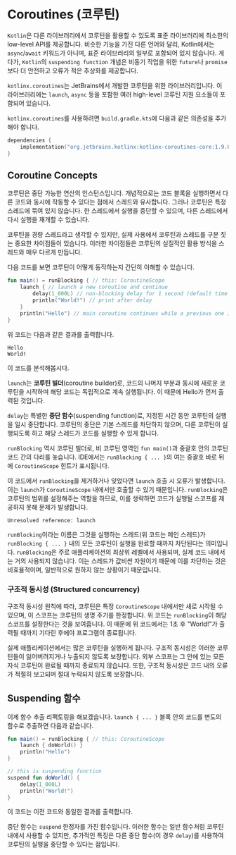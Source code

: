 # Coroutines (코루틴)

`Kotlin`은 다른 라이브러리에서 코루틴을 활용할 수 있도록 표준 라이브러리에 최소한의 low-level API를 제공합니다.
비슷한 기능을 가진 다른 언어와 달리, Kotlin에서는 `async`/`await` 키워드가 아니며, 표준 라이브러리의 일부로 포함되어 있지 않습니다.
게다가, `Kotlin`의 `suspending function` 개념은 비동기 작업을 위한 `future`나 `promise`보다 더 안전하고 오류가 적은 추상화를 제공합니다.

`kotlinx.coroutines`는 JetBrains에서 개발한 코루틴을 위한 라이브러리입니다.
이 라이브러리에는 `launch`, `async` 등을 포함한 여러 high-level 코루틴 지원 요소들이 포함되어 있습니다.

`kotlinx.coroutines`를 사용하려면 `build.gradle.kts`에 다음과 같은 의존성을 추가해야 합니다.

```kotlin
dependencies {
    implementation("org.jetbrains.kotlinx:kotlinx-coroutines-core:1.9.0")
}
```

## Coroutine Concepts

코루틴은 중단 가능한 연산의 인스턴스입니다.
개념적으로는 코드 블록을 실행하면서 다른 코드와 동시에 작동할 수 있다는 점에서 스레드와 유사합니다.
그러나 코루틴은 특정 스레드에 묶여 있지 않습니다.
한 스레드에서 실행을 중단할 수 있으며, 다른 스레드에서 다시 실행을 재개할 수 있습니다.

코루틴을 경량 스레드라고 생각할 수 있지만, 실제 사용에서 코루틴과 스레드를 구분 짓는 중요한 차이점들이 있습니다.
이러한 차이점들은 코루틴의 실질적인 활용 방식을 스레드와 매우 다르게 만듭니다.

다음 코드를 보면 코루틴이 어떻게 동작하는지 간단히 이해할 수 있습니다.

```kotlin
fun main() = runBlocking { // this: CoroutineScope
    launch { // launch a new coroutine and continue
        delay(1_000L) // non-blocking delay for 1 second (default time unit is ms)
        println("World!") // print after delay
    }
    println("Hello") // main coroutine continues while a previous one is delayed
}
```

위 코드는 다음과 같은 결과를 출력합니다.

```
Hello
World!
```

이 코드를 분석해봅시다.

`launch`는 **코루틴 빌더**(coroutine builder)로, 코드의 나머지 부분과 동시에 새로운 코루틴을 시작하며 해당 코드는 독립적으로 계속 실행됩니다.
이 때문에 Hello가 먼저 출력된 것입니다.

`delay`는 특별한 **중단 함수**(suspending function)로, 지정된 시간 동안 코루틴의 실행을 일시 중단합니다.
코루틴의 중단은 기본 스레드를 차단하지 않으며, 다른 코루틴이 실행되도록 하고 해당 스레드가 코드를 실행할 수 있게 합니다.

`runBlocking` 역시 코루틴 빌더로, 비 코루틴 영역인 `fun main()`과 중괄호 안의 코루틴 코드 간의 다리를 놓습니다.
IDE에서는 `runBlocking { ... }`의 여는 중괄호 바로 뒤에 `CoroutineScope` 힌트가 표시됩니다.

이 코드에서 `runBlocking`을 제거하거나 잊었다면 `launch` 호출 시 오류가 발생합니다.
이는 `launch`가 `CoroutineScope` 내에서만 호출할 수 있기 때문입니다.
`runBlocking`은 코루틴의 범위를 설정해주는 역할을 하므로, 이를 생략하면 코드가 실행될 스코프를 제공하지 못해 문제가 발생합니다.

```
Unresolved reference: launch
```

`runBlocking`이라는 이름은 그것을 실행하는 스레드(위 코드는 메인 스레드)가 `runBlocking { ... }` 내의 모든 코루틴이 실행을 완료할 때까지 차단된다는 의미입니다.
`runBlocking`은 주로 애플리케이션의 최상위 레벨에서 사용되며, 실제 코드 내에서는 거의 사용되지 않습니다.
이는 스레드가 값비싼 자원이기 때문에 이를 차단하는 것은 비효율적이며, 일반적으로 원하지 않는 상황이기 때문입니다.

### 구조적 동시성 (Structured concurrency)

구조적 동시성 원칙에 따라, 코루틴은 특정 `CoroutineScope` 내에서만 새로 시작될 수 있으며,
이 스코프는 코루틴의 생명 주기를 한정합니다.
위 코드는 `runBlocking`이 해당 스코프를 설정한다는 것을 보여줍니다.
이 때문에 위 코드에서는 1초 후 "World!"가 출력될 때까지 기다린 후에야 프로그램이 종료됩니다.

실제 애플리케이션에서는 많은 코루틴을 실행하게 됩니다.
구조적 동시성은 이러한 코루틴들이 잃어버려지거나 누출되지 않도록 보장합니다.
외부 스코프는 그 안에 있는 모든 자식 코루틴이 완료될 때까지 종료되지 않습니다.
또한, 구조적 동시성은 코드 내의 오류가 적절히 보고되며 절대 누락되지 않도록 보장합니다.

## Suspending 함수

이제 함수 추출 리팩토링을 해보겠습니다.
`launch { ... }` 블록 안의 코드를 변도의 함수로 추출하면 다음과 같습니다. 

```kotlin
fun main() = runBlocking { // this: CoroutineScope
    launch { doWorld() }
    println("Hello")
}

// this is suspending function
suspend fun doWorld() {
    delay(1_000L)
    println("World!")
}
```

이 코드는 이전 코드와 동일한 결과를 출력합니다.

중단 함수는 `suspend` 한정자를 가진 함수입니다.
이러한 함수는 일반 함수처럼 코루틴 내에서 사용할 수 있지만,
추가적인 특징은 다른 중단 함수(이 경우 `delay`)를 사용하여 코루틴의 실행을 중단할 수 있다는 점입니다.
